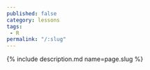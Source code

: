 ```yaml
---
published: false
category: lessons
tags:
 - R
permalink: "/:slug"
---
```

{% include description.md name=page.slug %}
